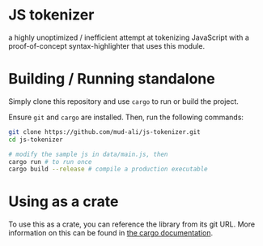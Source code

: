 # JS tokenizer

a highly unoptimized / inefficient attempt at tokenizing JavaScript with a proof-of-concept syntax-highlighter that uses this module.

# Building / Running standalone

Simply clone this repository and use `cargo` to run or build the project. 

Ensure `git` and `cargo` are installed. Then, run the following commands:

```sh
git clone https://github.com/mud-ali/js-tokenizer.git
cd js-tokenizer 

# modify the sample js in data/main.js, then
cargo run # to run once
cargo build --release # compile a production executable
```

# Using as a crate

To use this as a crate, you can reference the library from its git URL. More information on this can be found in [the cargo documentation](https://doc.rust-lang.org/cargo/reference/specifying-dependencies.html#specifying-dependencies-from-git-repositories).